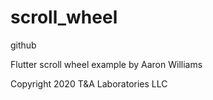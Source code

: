 # scroll_wheel

github

Flutter scroll wheel example by Aaron Williams

Copyright 2020 T&A Laboratories LLC
